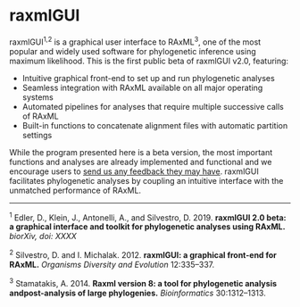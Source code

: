 # raxmlGUI

raxmlGUI<sup>1,2</sup> is a graphical user interface to RAxML<sup>3</sup>, one of the most popular and widely used software for phylogenetic inference using maximum likelihood. This is the first public beta of raxmlGUI v2.0, featuring:

*	Intuitive graphical front-end to set up and run phylogenetic analyses
*	Seamless integration with RAxML available on all major operating systems
*	Automated pipelines for analyses that require multiple successive calls of RAxML 
*	Built-in functions to concatenate alignment files with automatic partition settings

While the program presented here is a beta version, the most important functions and analyses are already implemented and functional and we encourage users to [send us any feedback they may have](mailto:raxmlgui.help@gmail.com). raxmlGUI facilitates phylogenetic analyses by coupling an intuitive interface with the unmatched performance of RAxML.

------------------------

<sup>1</sup> Edler, D., Klein, J., Antonelli, A., and Silvestro, D. 2019. **raxmlGUI 2.0 beta: a graphical interface and toolkit for phylogenetic analyses using RAxML.** _biorXiv, doi: XXXX_

<sup>2</sup> Silvestro, D. and I. Michalak. 2012. **raxmlGUI: a graphical front-end for RAxML.** _Organisms Diversity and Evolution_ 12:335–337.

<sup>3</sup> Stamatakis, A. 2014. **Raxml version 8:  a tool for phylogenetic analysis andpost-analysis of large phylogenies.** _Bioinformatics_ 30:1312–1313.
